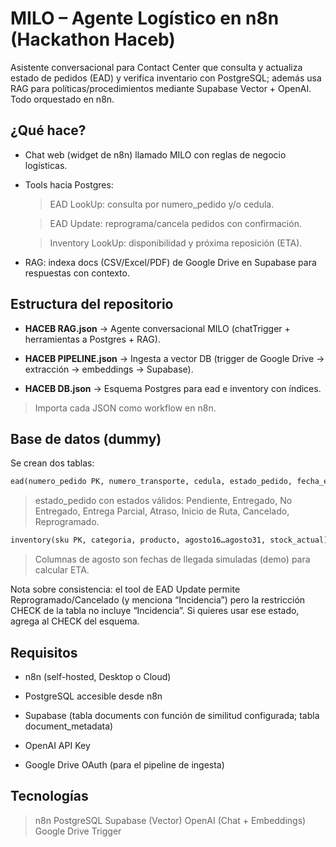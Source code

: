 # MILO – Agente Logístico en n8n (Hackathon Haceb)

Asistente conversacional para Contact Center que consulta y actualiza estado de pedidos (EAD) y verifica inventario con PostgreSQL; además usa RAG para políticas/procedimientos mediante Supabase Vector + OpenAI. Todo orquestado en n8n.

## ¿Qué hace?

- Chat web (widget de n8n) llamado MILO con reglas de negocio logísticas.

- Tools hacia Postgres:

  > EAD LookUp: consulta por numero_pedido y/o cedula.

  > EAD Update: reprograma/cancela pedidos con confirmación.

  > Inventory LookUp: disponibilidad y próxima reposición (ETA). 

- RAG: indexa docs (CSV/Excel/PDF) de Google Drive en Supabase para respuestas con contexto. 

## Estructura del repositorio

- **HACEB RAG.json** → Agente conversacional MILO (chatTrigger + herramientas a Postgres + RAG). 

- **HACEB PIPELINE.json** → Ingesta a vector DB (trigger de Google Drive → extracción → embeddings → Supabase). 

- **HACEB DB.json** → Esquema Postgres para ead e inventory con índices. 

> Importa cada JSON como workflow en n8n.

## Base de datos (dummy)

Se crean dos tablas:

```sql
ead(numero_pedido PK, numero_transporte, cedula, estado_pedido, fecha_entrega, fecha_estimada_entrega)
```

  > estado_pedido con estados válidos: Pendiente, Entregado, No Entregado, Entrega Parcial, Atraso, Inicio de Ruta, Cancelado, Reprogramado. 

```sql
inventory(sku PK, categoria, producto, agosto16…agosto31, stock_actual) + índices de búsqueda.
```

  > Columnas de agosto son fechas de llegada simuladas (demo) para calcular ETA. 

Nota sobre consistencia: el tool de EAD Update permite Reprogramado/Cancelado (y menciona “Incidencia”) pero la restricción CHECK de la tabla no incluye “Incidencia”. Si quieres usar ese estado, agrega al CHECK del esquema.

## Requisitos

- n8n (self-hosted, Desktop o Cloud)

- PostgreSQL accesible desde n8n

- Supabase (tabla documents con función de similitud configurada; tabla document_metadata)

- OpenAI API Key

- Google Drive OAuth (para el pipeline de ingesta)

## Tecnologías

> n8n
> PostgreSQL
> Supabase (Vector)
> OpenAI (Chat + Embeddings)
> Google Drive Trigger
